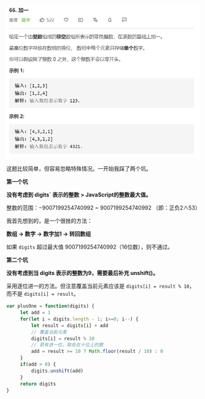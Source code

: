 ![](../images/lc66.png)



这题比较简单，但容易忽略特殊情况。一开始我踩了两个坑。

**第一个坑**

**没有考虑到  digits`  表示的整数 > JavaScript的整数最大值。**

整数的范围：−9007199254740992  ~ 9007199254740992 （即：正负2∧53）

我首先想到的，是一个很挫的方法：

**数组 → 数字 → 数字加1 → 转回数组**

如果 `digits` 超过最大值 9007199254740992（16位数），则不通过。



**第二个坑**

**没有考虑到当 digits 表示的整数为9，需要最后补充 unshift()。**

采用逐位进一的方法。但注意覆盖当前元素应该是 `digits[i] = result % 10`， 而不是 `digits[i] = result`。

```javascript
var plusOne = function(digits) {
     let add = 1
     for(let i = digits.length - 1; i>=0; i--) {
         let result = digits[i] + add
         // 覆盖当前元素
         digits[i] = result % 10
         // 若有进一位，取处在十位上的数
         add = result >= 10 ? Math.floor(result / 10) : 0
     }
     if(add > 0) {
         digits.unshift(add)
     }
     return digits
}
```

